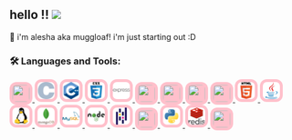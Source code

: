 ## hello !! <img height="50" src="https://media.tenor.com/8HaTOA3o0OoAAAAj/pixel-cat.gif"></img>

🌱 i'm alesha aka muggloaf! i'm just starting out :D  

<h3 align="left">🛠️ Languages and Tools:</h3>

<p align="left">
  <!-- Arduino -->
  <a href="https://www.arduino.cc/" target="_blank">
    <img src="https://cdn.worldvectorlogo.com/logos/arduino-1.svg" width="30" height="30" style="background:#ffc0cb; padding:5px; border-radius:12px;" />
  </a>
  <!-- C -->
  <a href="https://www.cprogramming.com/" target="_blank">
    <img src="https://raw.githubusercontent.com/devicons/devicon/master/icons/c/c-original.svg" width="30" height="30" style="background:#ffc0cb; padding:5px; border-radius:12px;" />
  </a>
  <!-- C++ -->
  <a href="https://www.w3schools.com/cpp/" target="_blank">
    <img src="https://raw.githubusercontent.com/devicons/devicon/master/icons/cplusplus/cplusplus-original.svg" width="30" height="30" style="background:#ffc0cb; padding:5px; border-radius:12px;" />
  </a>
  <!-- CSS -->
  <a href="https://www.w3schools.com/css/" target="_blank">
    <img src="https://raw.githubusercontent.com/devicons/devicon/master/icons/css3/css3-original-wordmark.svg" width="30" height="30" style="background:#ffc0cb; padding:5px; border-radius:12px;" />
  </a>
  <!-- Express -->
  <a href="https://expressjs.com" target="_blank">
    <img src="https://raw.githubusercontent.com/devicons/devicon/master/icons/express/express-original-wordmark.svg" width="30" height="30" style="background:#ffc0cb; padding:5px; border-radius:12px;" />
  </a>
  <!-- Figma -->
  <a href="https://www.figma.com/" target="_blank">
    <img src="https://www.vectorlogo.zone/logos/figma/figma-icon.svg" width="30" height="30" style="background:#ffc0cb; padding:5px; border-radius:12px;" />
  </a>
  <!-- Flask -->
  <a href="https://flask.palletsprojects.com/" target="_blank">
    <img src="https://www.vectorlogo.zone/logos/pocoo_flask/pocoo_flask-icon.svg" width="30" height="30" style="background:#ffc0cb; padding:5px; border-radius:12px;" />
  </a>
  <!-- Flutter -->
  <a href="https://flutter.dev" target="_blank">
    <img src="https://www.vectorlogo.zone/logos/flutterio/flutterio-icon.svg" width="30" height="30" style="background:#ffc0cb; padding:5px; border-radius:12px;" />
  </a>
  <!-- Git -->
  <a href="https://git-scm.com/" target="_blank">
    <img src="https://www.vectorlogo.zone/logos/git-scm/git-scm-icon.svg" width="30" height="30" style="background:#ffc0cb; padding:5px; border-radius:12px;" />
  </a>
  <!-- HTML -->
  <a href="https://www.w3.org/html/" target="_blank">
    <img src="https://raw.githubusercontent.com/devicons/devicon/master/icons/html5/html5-original-wordmark.svg" width="30" height="30" style="background:#ffc0cb; padding:5px; border-radius:12px;" />
  </a>
  <!-- Java -->
  <a href="https://www.java.com" target="_blank">
    <img src="https://raw.githubusercontent.com/devicons/devicon/master/icons/java/java-original.svg" width="30" height="30" style="background:#ffc0cb; padding:5px; border-radius:12px;" />
  </a>
  <!-- Linux -->
  <a href="https://www.linux.org/" target="_blank">
    <img src="https://raw.githubusercontent.com/devicons/devicon/master/icons/linux/linux-original.svg" width="30" height="30" style="background:#ffc0cb; padding:5px; border-radius:12px;" />
  </a>
  <!-- MongoDB -->
  <a href="https://www.mongodb.com/" target="_blank">
    <img src="https://raw.githubusercontent.com/devicons/devicon/master/icons/mongodb/mongodb-original-wordmark.svg" width="30" height="30" style="background:#ffc0cb; padding:5px; border-radius:12px;" />
  </a>
  <!-- MySQL -->
  <a href="https://www.mysql.com/" target="_blank">
    <img src="https://raw.githubusercontent.com/devicons/devicon/master/icons/mysql/mysql-original-wordmark.svg" width="30" height="30" style="background:#ffc0cb; padding:5px; border-radius:12px;" />
  </a>
  <!-- Node.js -->
  <a href="https://nodejs.org" target="_blank">
    <img src="https://raw.githubusercontent.com/devicons/devicon/master/icons/nodejs/nodejs-original-wordmark.svg" width="30" height="30" style="background:#ffc0cb; padding:5px; border-radius:12px;" />
  </a>
  <!-- Pandas -->
  <a href="https://pandas.pydata.org/" target="_blank">
    <img src="https://raw.githubusercontent.com/devicons/devicon/master/icons/pandas/pandas-original.svg" width="30" height="30" style="background:#ffc0cb; padding:5px; border-radius:12px;" />
  </a>
  <!-- Postman -->
  <a href="https://postman.com" target="_blank">
    <img src="https://www.vectorlogo.zone/logos/getpostman/getpostman-icon.svg" width="30" height="30" style="background:#ffc0cb; padding:5px; border-radius:12px;" />
  </a>
  <!-- Python -->
  <a href="https://www.python.org" target="_blank">
    <img src="https://raw.githubusercontent.com/devicons/devicon/master/icons/python/python-original.svg" width="30" height="30" style="background:#ffc0cb; padding:5px; border-radius:12px;" />
  </a>
  <!-- Redis -->
  <a href="https://redis.io" target="_blank">
    <img src="https://raw.githubusercontent.com/devicons/devicon/master/icons/redis/redis-original-wordmark.svg" width="30" height="30" style="background:#ffc0cb; padding:5px; border-radius:12px;" />
  </a>
  <!-- Scikit-learn -->
  <a href="https://scikit-learn.org/" target="_blank">
    <img src="https://upload.wikimedia.org/wikipedia/commons/0/05/Scikit_learn_logo_small.svg" width="30" height="30" style="background:#ffc0cb; padding:5px; border-radius:12px;" />
  </a>
</p>
